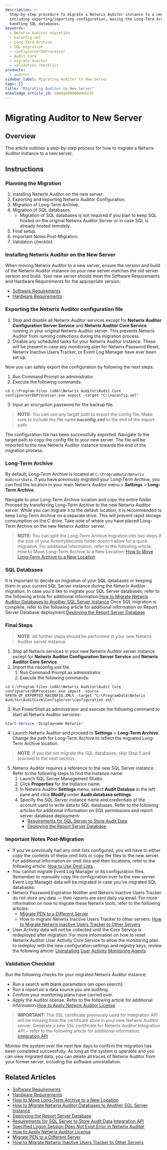 ```yaml
---
description: >-
  Step-by-step procedure to migrate a Netwrix Auditor instance to a new server,
  including exporting/importing configuration, moving the Long-Term Archive, and
  handling SQL databases.
keywords:
  - Netwrix Auditor migration
  - naconfig.xml
  - Long-Term Archive
  - SQL migration
  - configserverDbProcessor
  - Audit Core
  - migrate Auditor
  - validation checklist
products:
  - auditor
sidebar_label: Migrating Auditor to New Server
tags: []
title: "Migrating Auditor to New Server"
knowledge_article_id: kA00g000000H9ebCAC
---
```


# Migrating Auditor to New Server

## Overview

This article outlines a step-by-step process for how to migrate a Netwrix Auditor instance to a new server.

## Instructions

### Planning the Migration

1. Installing Netwrix Auditor on the new server.
2. Exporting and importing Netwrix Auditor Configuration.
3. Migration of Long-Term Archive.
4. Migration of SQL databases.
   - Migration of SQL databases is not required if you plan to keep SQL hosted on the original Netwrix Auditor Server or in case SQL is already hosted remotely.
5. Final setup.
6. Important Notes Post-Migration.
7. Validation checklist.

### Installing Netwrix Auditor on the New Server

When moving Netwrix Auditor to a new server, ensure the version and build of the Netwrix Auditor instance on your new server matches the old server version and build. Your new server should meet the Software Requirements and Hardware Requirements for the appropriate version:

- [Software Requirements](https://docs.netwrix.com/docs/auditor/10_8/requirements/software)
- [Hardware Requirements](https://docs.netwrix.com/docs/auditor/10_8/requirements/console)

### Exporting the Netwrix Auditor configuration file

1. Stop and disable all Netwrix Auditor services except for **Netwrix Auditor Configuration Server Service** and **Netwrix Auditor Core Service** running in your original Netwrix Auditor server. This prevents Netwrix Auditor from running collections during the migration process.
2. Disable any scheduled tasks for your Netwrix Auditor instance. These will be present in case any monitoring plan for Netwrix Password Reset, Netwrix Inactive Users Tracker, or Event Log Manager have ever been set up.

Now you can safely export the configuration by following the next steps:

1. Run Command Prompt as administrator.
2. Execute the following commands:

```text
cd C:\Program Files (x86)\Netwrix Auditor\Audit Core
configserverDbProcessor.exe export -target "C:\naconfig.xml"
```

3. Input an encryption password for the backup file.

> **NOTE:** You can use any target path to export the config file. Make sure to include the file name **naconfig.xml** to the end of the export path.

The configuration file has been successfully exported. Navigate to the target path to copy the config file to your new server. The file will be imported to the new Netwrix Auditor instance towards the end of the migration process.

### Long-Term Archive

By default, Long-Term Archive is located at `C:\ProgramData\Netwrix Auditor\Data`. If you have previously migrated your Long-Term Archive, you can find the location in your main Netwrix Auditor menu > **Settings** > **Long-Term Archive**.

Navigate to your Long-Term Archive location and copy the entire folder. Proceed by transferring Long-Term Archive to the new Netwrix Auditor server. While you can migrate it to the default location, it is recommended to keep Long-Term Archive on a separate drive. This will prevent rapid storage consumption on the C drive. Take note of where you have placed Long-Term Archive on the new Netwrix Auditor server.

> **NOTE:** You can split the Long-Term Archive migration into two steps if the size of your ActivityRecords folder doesn't allow for a quick migration. For additional information, refer to the following article: How to Move Long-Term Archive to a New Location: [How to Move Long-Term Archive to a New Location](/docs/kb/auditor/how-to-move-long-term-archive-to-a-new-location.md)

### SQL Databases

It is important to decide on migration of your SQL databases or keeping them in your current SQL Server instance during the Netwrix Auditor migration. In case you'd like to migrate your SQL Server databases, refer to the following article for additional information:[How to Migrate Netwrix Auditor Databases to Another SQL Server Instance](/docs/kb/auditor/how-to-migrate-netwrix-auditor-databases-to-another-sql-server-instance.md)
Once SQL migration is complete, refer to the following article for additional information on Report Server Database deployment:[Deploying the Report Server Database](/docs/kb/auditor/deploying-the-report-server-database.md)

### Final Steps

> **NOTE:** All further steps should be performed in your new Netwrix Auditor server instance.

1. Stop all Netwrix services in your new Netwrix Auditor server instance except for **Netwrix Auditor Configuration Server Service** and **Netwrix Auditor Core Service**.
2. Import the naconfig.xml file.
   1. Run Command Prompt as administrator.
   2. Execute the following commands:

```text
cd C:\Program Files (x86)\Netwrix Auditor\Audit Core
configserverDbProcessor.exe import -source %PATH_OF_EXPORTED_NACONFIG.XML% -target "C:\ProgramData\Netwrix Auditor\AuditCore\ConfigServer\Configuration.xml"
```

3. Run PowerShell as administrator and execute the following command to start all Netwrix Auditor services:

```powershell
Start-Service -Displayname Netwrix*
```

4. Launch Netwrix Auditor and proceed to **Settings** > **Long-Term Archive**. Change the path for Long-Term Archive to reflect the migrated Long-Term Archive location.

> **NOTE:** If you did not migrate the SQL databases, skip Step 5 and proceed to the next section.

5. Netwrix Auditor requires a reference to the new SQL Server instance. Refer to the following steps to find the instance name:
   1. Launch SQL Server Management Studio.
   2. Click **Properties** for the instance name.
   3. In Netwrix Auditor **Settings** menu, select **Audit Databse** in the left pane and click **Modify** under **Audit database settings**.
   4. Specify the SQL Server instance name and credentials of the account used to write data to SQL databases. Refer to the following articles for additional information on SQL permissions and report server database deployment:
      - [Requirements for SQL Server to Store Audit Data](https://docs.netwrix.com/docs/auditor/10_8/requirements/sqlserver)
      - [Deploying the Report Server Database](/docs/kb/auditor/deploying-the-report-server-database.md)

### Important Notes Post-Migration

- If you've previously had any omit lists configured, you will have to either copy the contents of these omit lists or copy the files to the new server. For additional information on omit lists and their locations, refer to the following article: [How to Use Omit Lists](/docs/kb/auditor/how-to-use-omit-lists.md)
- You cannot migrate Event Log Manager or its configuration files. Remember to manually copy the configuration over to the new server. Event Log Manager data will be migrated in case you've migrated SQL databases.
- Netwrix Password Expiration Notifier and Netwrix Inactive Users Tracker do not store any data — their reports are sent daily via email. For more information on how to migrate these Netwrix tools, refer to the following articles:
  - [Migrate PEN to a Different Server](/docs/kb/auditor/migrate-netwrix-password-expiration-notifier-to-a-different-server.md)
  - How to migrate Netwrix Inactive Users Tracker to other servers: [How to Migrate Netwrix Inactive Users Tracker to Other Servers](/docs/kb/auditor/how-to-migrate-netwrix-inactive-users-tracker-to-other-servers.md)
- User Activity data will not be collected until the Core Service is redeployed after migration. For more information on how to reset Netwrix Auditor User Activity Core Service to allow the monitoring plan to redeploy with the new configuration settings and registry keys, review the following article: [Uninstalling User Activity Monitoring Agents](/docs/kb/auditor/uninstalling-user-activity-monitoring-agents.md)

### Validation Checklist

Run the following checks for your migrated Netwrix Auditor instance:

- Run a search with blank parameters (an open search).
- Run a report on a data source you are auditing.
- Confirm your monitoring plans have carried over.
- Apply the Auditor license. Refer to the following article for additional information:[How to Apply Netwrix Auditor License](/docs/kb/auditor/how-to-apply-netwrix-auditor-license.md)

> **IMPORTANT:** The SSL certificate previously used for Integration API will be missing from the certificate store in your new Netwrix Auditor server. Generate a new SSL certificate for Netwrix Auditor Integration API − refer to the following article for additional information: [Integration API](https://docs.netwrix.com/docs/auditor/10_8/api/overview)

Monitor the system over the next few days to confirm the migration has been completed successfully. As long as the system is operable and you can view migrated data, you can delete all traces of Netwrix Auditor from your former server, including the software uninstallation.

## Related Articles

- [Software Requirements](https://docs.netwrix.com/docs/auditor/10_8/requirements/software)
- [Hardware Requirements](https://docs.netwrix.com/docs/auditor/10_8/requirements/console)
- [How to Move Long-Term Archive to a New Location](/docs/kb/auditor/how-to-move-long-term-archive-to-a-new-location.md)
- [How to Migrate Netwrix Auditor Databases to Another SQL Server Instance](/docs/kb/auditor/how-to-migrate-netwrix-auditor-databases-to-another-sql-server-instance.md)
- [Deploying the Report Server Database](/docs/kb/auditor/deploying-the-report-server-database.md)
- [Requirements for SQL Server to Store Audit Data](https://docs.netwrix.com/docs/auditor/10_8/requirements/sqlserver)
[Integration API](https://docs.netwrix.com/docs/auditor/10_8/api/overview)
- [Specified Logon Session Does Not Exist Error in Netwrix Auditor](/docs/kb/auditor/specified-logon-session-does-not-exist-error-in-netwrix-auditor.md)
- [How to Apply Netwrix Auditor License](/docs/kb/auditor/how-to-apply-netwrix-auditor-license.md)
- [Migrate PEN to a Different Server](/docs/kb/auditor/migrate-netwrix-password-expiration-notifier-to-a-different-server.md)
- [How to Migrate Netwrix Inactive Users Tracker to Other Servers](/docs/kb/auditor/how-to-migrate-netwrix-inactive-users-tracker-to-other-servers.md)

